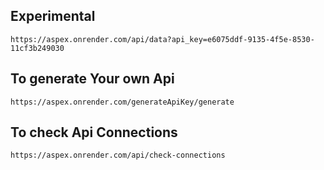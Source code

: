 ## Experimental

```
https://aspex.onrender.com/api/data?api_key=e6075ddf-9135-4f5e-8530-11cf3b249030
```
## To generate Your own Api
```
https://aspex.onrender.com/generateApiKey/generate

```
## To check Api Connections
```
https://aspex.onrender.com/api/check-connections
```
